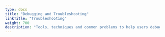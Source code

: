 ```yaml
---
type: docs
title: "Debugging and Troubleshooting"
linkTitle: "Troubleshooting"
weight: 700
description: "Tools, techniques and common problems to help users debug and diagnose issues with Dapr"
---
```


